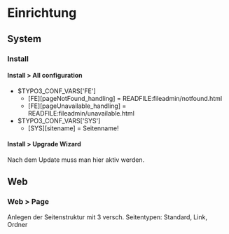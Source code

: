 # Einrichtung

## System

### Install

#### Install > All configuration
* $TYPO3_CONF_VARS['FE']
  * [FE][pageNotFound_handling] = READFILE:fileadmin/notfound.html
  * [FE][pageUnavailable_handling] = READFILE:fileadmin/unavailable.html
* $TYPO3_CONF_VARS['SYS']
  * [SYS][sitename] = Seitenname!

#### Install > Upgrade Wizard
Nach dem Update muss man hier aktiv werden.


## Web

### Web > Page
Anlegen der Seitenstruktur mit 3 versch. Seitentypen: Standard, Link, Ordner

